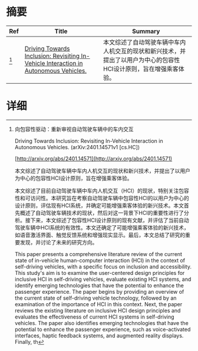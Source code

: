 # 摘要

| Ref | Title | Summary |
| --- | --- | --- |
| [^1] | [Driving Towards Inclusion: Revisiting In-Vehicle Interaction in Autonomous Vehicles.](http://arxiv.org/abs/2401.14571) | 本文综述了自动驾驶车辆中车内人机交互的现状和新兴技术，并提出了以用户为中心的包容性HCI设计原则，旨在增强乘客体验。 |

# 详细

[^1]: 向包容性驱动：重新审视自动驾驶车辆中的车内交互

    Driving Towards Inclusion: Revisiting In-Vehicle Interaction in Autonomous Vehicles. (arXiv:2401.14571v1 [cs.HC])

    [http://arxiv.org/abs/2401.14571](http://arxiv.org/abs/2401.14571)

    本文综述了自动驾驶车辆中车内人机交互的现状和新兴技术，并提出了以用户为中心的包容性HCI设计原则，旨在增强乘客体验。

    

    本文综述了目前自动驾驶车辆中车内人机交互（HCI）的现状，特别关注包容性和可访问性。本研究旨在考察自动驾驶车辆中包容性HCI的以用户为中心的设计原则，评估现有HCI系统，并确定可能增强乘客体验的新兴技术。本文首先概述了自动驾驶车辆技术的现状，然后对这一背景下HCI的重要性进行了分析。接下来，本文综述了包容性HCI设计原则的现有文献，并评估了当前自动驾驶车辆中HCI系统的有效性。本文还确定了可能增强乘客体验的新兴技术，如语音激活界面、触觉反馈系统和增强现实显示。最后，本文总结了研究的重要发现，并讨论了未来的研究方向。

    This paper presents a comprehensive literature review of the current state of in-vehicle human-computer interaction (HCI) in the context of self-driving vehicles, with a specific focus on inclusion and accessibility. This study's aim is to examine the user-centered design principles for inclusive HCI in self-driving vehicles, evaluate existing HCI systems, and identify emerging technologies that have the potential to enhance the passenger experience. The paper begins by providing an overview of the current state of self-driving vehicle technology, followed by an examination of the importance of HCI in this context. Next, the paper reviews the existing literature on inclusive HCI design principles and evaluates the effectiveness of current HCI systems in self-driving vehicles. The paper also identifies emerging technologies that have the potential to enhance the passenger experience, such as voice-activated interfaces, haptic feedback systems, and augmented reality displays. Finally, th
    

